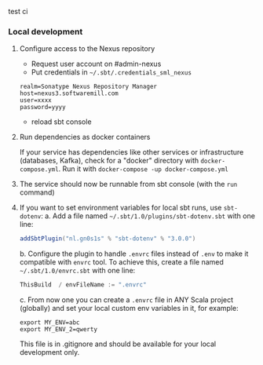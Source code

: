test ci
### Local development

1. Configure access to the Nexus repository
   - Request user account on #admin-nexus
   - Put credentials in `~/.sbt/.credentials_sml_nexus`
   ```
   realm=Sonatype Nexus Repository Manager
   host=nexus3.softwaremill.com
   user=xxxx
   password=yyyy
   ```
   - reload sbt console

2. Run dependencies as docker containers

    If your service has dependencies like other services or infrastructure (databases, Kafka), check for
a "docker" directory with `docker-compose.yml`. Run it with `docker-compose -up docker-compose.yml`

3. The service should now be runnable from sbt console (with the `run` command)

4. If you want to set environment variables for local sbt runs, use `sbt-dotenv`:
   a. Add a file named `~/.sbt/1.0/plugins/sbt-dotenv.sbt` with one line:
   ```scala
   addSbtPlugin("nl.gn0s1s" % "sbt-dotenv" % "3.0.0")
   ```
   b. Configure the plugin to handle `.envrc` files instead of `.env` to make it compatible with `envrc` tool.
   To achieve this, create a file named `~/.sbt/1.0/envrc.sbt` with one line:
   ```scala
   ThisBuild  / envFileName := ".envrc"
   ```
   c. From now one you can create a `.envrc` file in ANY Scala project (globally) and set your local
      custom env variables in it, for example:
   ```
   export MY_ENV=abc
   export MY_ENV_2=qwerty
   ```
   This file is in .gitignore and should be available for your local development only.